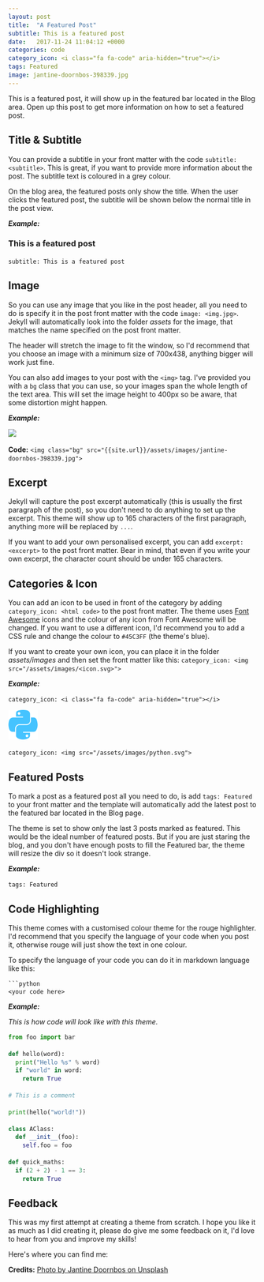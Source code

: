 ```yaml
---
layout: post
title:  "A Featured Post"
subtitle: This is a featured post
date:   2017-11-24 11:04:12 +0000
categories: code
category_icon: <i class="fa fa-code" aria-hidden="true"></i>
tags: Featured
image: jantine-doornbos-398339.jpg
---
```

This is a featured post, it will show up in the featured bar located in the Blog area. Open up this post to get more information on how to set a featured post.

## Title & Subtitle
You can provide a subtitle in your front matter with the code `subtitle: <subtitle>`.  This is great, if you want to provide more information about the post. The subtitle text is coloured in a grey colour.

On the blog area, the featured posts only show the title. When the user clicks the featured post, the subtitle will be shown below the normal title in the post view.

**_Example:_**
<h3 class="text-muted">This is a featured post</h3>

`subtitle: This is a featured post`


## Image

So you can use any image that you like in the post header, all you need to do is specify it in the post front matter with the code `image: <img.jpg>`. Jekyll will automatically look into the folder _assets_ for the image, that matches the name specified on the post front matter.

The header will stretch the image to fit the window, so I'd recommend that you choose an image with a minimum size of 700x438, anything bigger will work just fine.

You can also add images to your post with the `<img>` tag. I've provided you with a `bg` class that you can use, so your images span the whole length of the text area. This will set the image height to 400px so be aware, that some distortion might happen.

**_Example:_**

<img class="bg" src="{{site.url}}/assets/images/jantine-doornbos-398339.jpg">

**Code:** `<img class="bg" src="{{site.url}}/assets/images/jantine-doornbos-398339.jpg">`

## Excerpt

Jekyll will capture the post excerpt automatically (this is usually the first paragraph of the post), so you don't need to do anything to set up the excerpt. This theme will show up to 165 characters of the first paragraph, anything more will be replaced by `...`.

If you want to add your own personalised excerpt, you can add `excerpt: <excerpt>` to the post front matter. Bear in mind, that even if you write your own excerpt, the character count should be under 165 characters.

## Categories & Icon

You can add an icon to be used in front of the category by adding  `category_icon: <html code>` to the post front matter. The theme uses [Font Awesome](http://fontawesome.io) icons and the colour of any icon from Font Awesome will be changed. If you want to use a different icon, I'd recommend you to add a CSS rule and change the colour to `#45C3FF` (the theme's blue).

If you want to create your own icon, you can place it in the folder _assets/images_ and then set the front matter like this: `category_icon: <img src="/assets/images/<icon.svg>">` 

**_Example:_**

<i class="fa fa-code" aria-hidden="true"></i>

`category_icon: <i class="fa fa-code" aria-hidden="true"></i>`

<img src="/assets/images/python.svg" alt="{{page.title | escape}}">

`category_icon: <img src="/assets/images/python.svg">`

## Featured Posts

To mark a post as a featured post all you need to do, is add `tags: Featured` to your front matter and the template will automatically add the latest post to the featured bar located in the Blog page.

The theme is set to show only the last 3 posts marked as featured. This would be the ideal number of featured posts. But if you are just staring the blog, and you don't have enough posts to fill the Featured bar, the theme will resize the div so it doesn't look strange.

**_Example:_**

`tags: Featured`

## Code Highlighting

This theme comes with a customised colour theme for the rouge highlighter. I'd recommend that you specify the language of your code when you post it, otherwise rouge will just show the text in one colour.

To specify the language of your code you can do it in markdown language like this:

```
```python
<your code here>
```

**_Example:_**

_This is how code will look like with this theme._

```python
from foo import bar

def hello(word):
  print("Hello %s" % word)
  if "world" in word:
    return True

# This is a comment

print(hello("world!"))

class AClass:
  def __init__(foo):
    self.foo = foo

def quick_maths:
  if (2 + 2) - 1 == 3:
    return True
```

## Feedback
This was my first attempt at creating a theme from scratch. I hope you like it as much as I did creating it, please do give me some feedback on it, I'd love to hear from you and improve my skills!

Here's where you can find me:

<a href="mailto:fabiorosado@outlook.com"><i class="fa fa-envelope fa-3x" aria-hidden="true"></i> 
<a href="https://github.com/fabiorosado"><i class="fa fa-github fa-3x"></i></a>
<a href="https://twitter.com/fabiorosado_"><i class="fa fa-twitter fa-3x"></i></a>
<a href="https://www.instagram.com/fabiorosado"><i class="fa fa-instagram fa-3x"></i></a>
<a href="https://www.linkedin.com/in/fabiorosado"><i class="fa fa-linkedin fa-3x"></i></a>


**Credits:** [Photo by Jantine Doornbos on Unsplash](https://unsplash.com/photos/HvYy5SEefC8)

